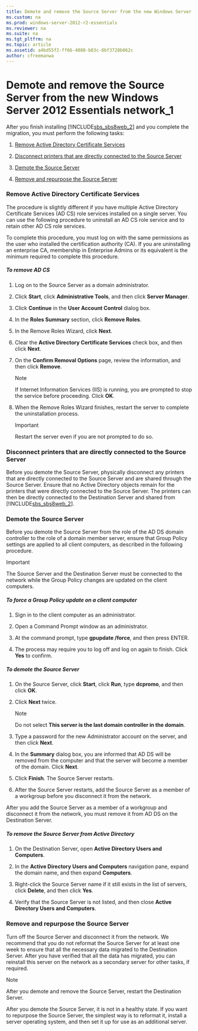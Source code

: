 ```yaml
---
title: Demote and remove the Source Server from the new Windows Server 2012 Essentials network_1
ms.custom: na
ms.prod: windows-server-2012-r2-essentials
ms.reviewer: na
ms.suite: na
ms.tgt_pltfrm: na
ms.topic: article
ms.assetid: a4bd55f2-ff66-4088-b83c-8bf3728b062c
author: cfreemanwa
---
```

# Demote and remove the Source Server from the new Windows Server 2012 Essentials network_1
After you finish installing [!INCLUDE[sbs_sbs8web_2](../Token/sbs_sbs8web_2_md.md)] and you complete the migration, you must perform the following tasks:  
  
1.  [Remove Active Directory Certificate Services](../Topic/Demote-and-remove-the-Source-Server-from-the-new-Windows-Server-2012-Essentials-network_1.md#BKMK_ADCS)  
  
2.  [Disconnect printers that are directly connected to the Source Server](../Topic/Demote-and-remove-the-Source-Server-from-the-new-Windows-Server-2012-Essentials-network_1.md#BKMK_PhysicallyDisconnect)  
  
3.  [Demote the Source Server](../Topic/Demote-and-remove-the-Source-Server-from-the-new-Windows-Server-2012-Essentials-network_1.md#BKMK_DemoteTheSourceServer)  
  
4.  [Remove and repurpose the Source Server](../Topic/Demote-and-remove-the-Source-Server-from-the-new-Windows-Server-2012-Essentials-network_1.md#BKMK_RemoveTheSourceServer)  
  
### <a name="BKMK_ADCS"></a>Remove Active Directory Certificate Services  
The procedure is slightly different if you have multiple Active Directory Certificate Services \(AD CS\) role services installed on a single server. You can use the following procedure to uninstall an AD CS role service and to retain other AD CS role services.  
  
To complete this procedure, you must log on with the same permissions as the user who installed the certification authority \(CA\). If you are uninstalling an enterprise CA, membership in Enterprise Admins or its equivalent is the minimum required to complete this procedure.  
  
##### To remove AD CS  
  
1.  Log on to the Source Server as a domain administrator.  
  
2.  Click **Start**, click **Administrative Tools**, and then click **Server Manager**.  
  
3.  Click **Continue** in the **User Account Control** dialog box.  
  
4.  In the **Roles Summary** section, click **Remove Roles**.  
  
5.  In the Remove Roles Wizard, click **Next**.  
  
6.  Clear the **Active Directory Certificate Services** check box, and then click **Next**.  
  
7.  On the **Confirm Removal Options** page, review the information, and then click **Remove**.  
  
    > [!NOTE]  
    > If Internet Information Services \(IIS\) is running, you are prompted to stop the service before proceeding. Click **OK**.  
  
8.  When the Remove Roles Wizard finishes, restart the server to complete the uninstallation process.  
  
    > [!IMPORTANT]  
    > Restart the server even if you are not prompted to do so.  
  
### <a name="BKMK_PhysicallyDisconnect"></a>Disconnect printers that are directly connected to the Source Server  
Before you demote the Source Server, physically disconnect any printers that are directly connected to the Source Server and are shared through the Source Server. Ensure that no Active Directory objects remain for the printers that were directly connected to the Source Server. The printers can then be directly connected to the Destination Server and shared from [!INCLUDE[sbs_sbs8web_2](../Token/sbs_sbs8web_2_md.md)].  
  
### <a name="BKMK_DemoteTheSourceServer"></a>Demote the Source Server  
Before you demote the Source Server from the role of the AD DS domain controller to the role of a domain member server, ensure that Group Policy settings are applied to all client computers, as described in the following procedure.  
  
> [!IMPORTANT]  
> The Source Server and the Destination Server must be connected to the network while the Group Policy changes are updated on the client computers.  
  
##### To force a Group Policy update on a client computer  
  
1.  Sign in to the client computer as an administrator.  
  
2.  Open a Command Prompt window as an administrator.  
  
3.  At the command prompt, type **gpupdate \/force**, and then press ENTER.  
  
4.  The process may require you to log off and log on again to finish. Click **Yes** to confirm.  
  
##### To demote the Source Server  
  
1.  On the Source Server, click **Start**, click **Run**, type **dcpromo**, and then click **OK**.  
  
2.  Click **Next** twice.  
  
    > [!NOTE]  
    > Do not select **This server is the last domain controller in the domain**.  
  
3.  Type a password for the new Administrator account on the server, and then click **Next**.  
  
4.  In the **Summary** dialog box, you are informed that AD DS will be removed from the computer and that the server will become a member of the domain. Click **Next**.  
  
5.  Click **Finish**. The Source Server restarts.  
  
6.  After the Source Server restarts, add the Source Server as a member of a workgroup before you disconnect it from the network.  
  
After you add the Source Server as a member of a workgroup and disconnect it from the network, you must remove it from AD DS on the Destination Server.  
  
##### To remove the Source Server from Active Directory  
  
1.  On the Destination Server, open **Active Directory Users and Computers**.  
  
2.  In the **Active Directory Users and Computers** navigation pane, expand the domain name, and then expand **Computers**.  
  
3.  Right\-click the Source Server name if it still exists in the list of servers, click **Delete**, and then click **Yes**.  
  
4.  Verify that the Source Server is not listed, and then close **Active Directory Users and Computers**.  
  
### <a name="BKMK_RemoveTheSourceServer"></a>Remove and repurpose the Source Server  
Turn off the Source Server and disconnect it from the network. We recommend that you do not reformat the Source Server for at least one week to ensure that all the necessary data migrated to the Destination Server. After you have verified that all the data has migrated, you can reinstall this server on the network as a secondary server for other tasks, if required.  
  
> [!NOTE]  
> After you demote and remove the Source Server, restart the Destination Server.  
  
After you demote the Source Server, it is not in a healthy state. If you want to repurpose the Source Server, the simplest way is to reformat it, install a server operating system, and then set it up for use as an additional server.  
  
